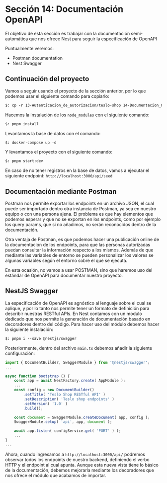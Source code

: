 # Sección 14: Documentación OpenAPI

El objetivo de esta sección es trabajar con la documentación semi-automática que nos ofrece Nest para seguir  la especificación de OpenAPI

Puntualmente veremos:

- Postman documentation
- Nest Swagger

## Continuación del proyecto

Vamos a seguir usando el proyecto de la sección anterior, por lo que podemos usar el siguiente comando para copiarlo:

```txt
$: cp -r 13-Autenticacion_de_autorizacion/teslo-shop 14-Documentacion_OpenAPI
```

Hacemos la instalación de los `node_modules` con el siguiente comando:

```txt
$: pnpm install
```

Levantamos la base de datos con el comando:

```txt
$: docker-compose up -d
```

Y levantamos el proyecto con el siguiente comando:

```txt
$: pnpm start:dev
```

En caso de no tener registros en la base de datos, vamos a ejecutar el siguiente endpoint: `http://localhost:3000/api/seed`

## Documentación mediante Postman

Postman nos permite exportar los endpoints en un archivo JSON, el cual puede ser importado dentro otra instancia de Postman, ya sea en nuestro equipo o con una persona ajena. El problema es que hay elementos que podemos esperar y que no se exportan en los endpoints, como por ejemplo los query params, que si no añadimos, no serán reconocidos dentro de la documentación.

Otra ventaja de Postman, es que podemos hacer una publicación online de la documentación de los endpoints, para que las personas autorizadas puedan consultar la información respecto a los mismos. Además de que mediante las variables de entorno se pueden personalizar los valores se algunas variables según el entorno sobre el que se ejecuta.

En esta ocasión, no vamos a usar POSTMAN, sino que haremos uso del estándar de OpenAPI para documentar nuestro proyecto.

## NestJS Swagger

La especificación de OpenAPI es agnóstico al lenguaje sobre el cual se aplique, y por lo tanto nos permite tener un formato de definición para describir nuestras RESTful APIs. En Nest contamos con un modulo dedicado que nos permite la generación de documentación basado en decoradores dentro del código. Para hacer uso del módulo debemos hacer la siguiente instalación:

```txt
$: pnpm i --save @nestjs/swagger
```

Posteriormente, dentro del archivo `main.ts` debemos añadir la siguiente configuración:

```ts
import { DocumentBuilder, SwaggerModule } from '@nestjs/swagger';
...

async function bootstrap () {
    const app = await NestFactory.create( AppModule );
    ...
    const config = new DocumentBuilder()
        .setTitle( 'Teslo Shop RESTful API' )
        .setDescription( 'Teslo shop endpoints' )
        .setVersion( '1.0' )
        .build();

    const document = SwaggerModule.createDocument( app, config );
    SwaggerModule.setup( 'api', app, document );

    await app.listen( configService.get( 'PORT' ) );
    ...
}
...
```

Ahora, cuando ingresamos a `http://localhost:3000/api/` podremos observar todos los endpoints de nuestro backend, definiendo el verbo HTTP y el endpoint al cual apunta. Aunque esta nueva vista tiene lo básico de la documentación, debemos mejorarla mediante los decoradores que nos ofrece el módulo que acabamos de importar.
